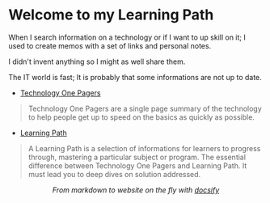# Welcome to my Learning Path

When I search information on a technology or if I want to up skill on it; I used to create memos with a set of links and personal notes. 

I didn't invent anything so I might as well share them.

The IT world is fast; It is probably that some informations are not up to date. 

* [Technology One Pagers](/techno/README.md)
> Technology One Pagers are a single page summary of the technology to help people get up to speed on the basics as quickly as possible.

* [Learning Path](/learn/README.md)
> A Learning Path is a selection of informations for learners to progress through, mastering a particular subject or program.
The essential difference between Technology One Pagers and Learning Path. It must lead you to deep dives on solution addressed.


<div align="center"><i>From markdown to website on the fly with <a href="https://docsify.js.org/" target="_blank">docsify</a></i></div>